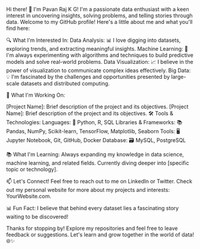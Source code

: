 Hi there! 👋 I'm Pavan Raj K G!
I'm a passionate data enthusiast with a keen interest in uncovering insights, solving problems, and telling stories through data. Welcome to my GitHub profile! Here's a little about me and what you'll find here:

🔍 What I'm Interested In:
Data Analysis: 📊 I love digging into datasets, exploring trends, and extracting meaningful insights.
Machine Learning: 🤖 I'm always experimenting with algorithms and techniques to build predictive models and solve real-world problems.
Data Visualization: 📈 I believe in the power of visualization to communicate complex ideas effectively.
Big Data: 💡 I'm fascinated by the challenges and opportunities presented by large-scale datasets and distributed computing.

🚀 What I'm Working On:

[Project Name]: Brief description of the project and its objectives.
[Project Name]: Brief description of the project and its objectives.
🛠️ Tools & Technologies:
Languages: 🐍 Python, R, SQL
Libraries & Frameworks: 📚 Pandas, NumPy, Scikit-learn, TensorFlow, Matplotlib, Seaborn
Tools: 🖥️ Jupyter Notebook, Git, GitHub, Docker
Database: 🗃️ MySQL, PostgreSQL

📚 What I'm Learning:
Always expanding my knowledge in data science, machine learning, and related fields.
Currently diving deeper into [specific topic or technology].

📫 Let's Connect!
Feel free to reach out to me on LinkedIn or Twitter.
Check out my personal website for more about my projects and interests: YourWebsite.com.

📊 Fun Fact:
I believe that behind every dataset lies a fascinating story waiting to be discovered!

Thanks for stopping by! Explore my repositories and feel free to leave feedback or suggestions. Let's learn and grow together in the world of data! 🌐✨
